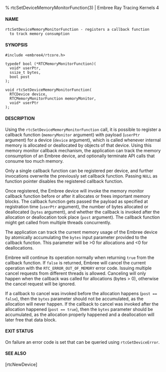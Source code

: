 % rtcSetDeviceMemoryMonitorFunction(3) | Embree Ray Tracing Kernels 4

#### NAME

    rtcSetDeviceMemoryMonitorFunction - registers a callback function
      to track memory consumption

#### SYNOPSIS

    #include <embree4/rtcore.h>

    typedef bool (*RTCMemoryMonitorFunction)(
      void* userPtr,
      ssize_t bytes,
      bool post
    );

    void rtcSetDeviceMemoryMonitorFunction(
      RTCDevice device,
      RTCMemoryMonitorFunction memoryMonitor,
      void* userPtr
    );

#### DESCRIPTION

Using the `rtcSetDeviceMemoryMonitorFunction` call, it is possible to
register a callback function (`memoryMonitor` argument) with payload
(`userPtr` argument) for a device (`device` argument), which is called
whenever internal memory is allocated or deallocated by objects of that
device. Using this memory monitor callback mechanism, the application
can track the memory consumption of an Embree device, and optionally
terminate API calls that consume too much memory.

Only a single callback function can be registered per device, and
further invocations overwrite the previously set callback function.
Passing `NULL` as function pointer disables the registered callback
function.

Once registered, the Embree device will invoke the memory monitor
callback function before or after it allocates or frees important
memory blocks. The callback function gets passed the payload as
specified at registration time (`userPtr` argument), the number of
bytes allocated or deallocated (`bytes` argument), and whether the
callback is invoked after the allocation or deallocation took place
(`post` argument). The callback function might get called from
multiple threads concurrently.

The application can track the current memory usage of the Embree
device by atomically accumulating the `bytes` input parameter provided
to the callback function. This parameter will be >0 for allocations
and <0 for deallocations.

Embree will continue its operation normally when returning `true` from
the callback function. If `false` is returned, Embree will cancel the
current operation with the `RTC_ERROR_OUT_OF_MEMORY` error
code. Issuing multiple cancel requests from different threads is
allowed. Canceling will only happen when the callback was called for
allocations (bytes > 0), otherwise the cancel request will be ignored.

If a callback to cancel was invoked before the allocation happens
(`post == false`), then the `bytes` parameter should not be
accumulated, as the allocation will never happen. If the callback to
cancel was invoked after the allocation happened (`post == true`),
then the `bytes` parameter should be accumulated, as the allocation
properly happened and a deallocation will later free that data block.

#### EXIT STATUS

On failure an error code is set that can be queried using
`rtcGetDeviceError`.

#### SEE ALSO

[rtcNewDevice]

